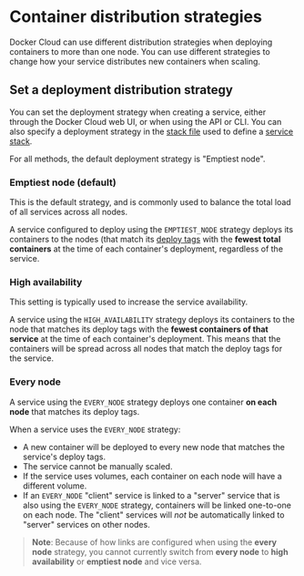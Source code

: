 <!--[metadata]>
+++
title = "Container distribution strategies"
aliases = [
"/docker-cloud/feature-reference/deployment-strategies/"
]
description = "Schedule a deployment"
keywords = ["schedule, deployment, container"]
[menu.main]
parent="infrastructure"
+++
<![end-metadata]-->

# Container distribution strategies

Docker Cloud can use different distribution strategies when deploying containers
to more than one node. You can use different strategies to change how your
service distributes new containers when scaling.

## Set a deployment distribution strategy

You can set the deployment strategy when creating a service, either through the
Docker Cloud web UI, or when using the API or CLI. You can also specify a
deployment strategy in the [stack file](../apps/stack-yaml-reference.md) used to
define a [service stack](../apps/stacks.md).

For all methods, the default deployment strategy is "Emptiest node".

### Emptiest node (default)

This is the default strategy, and is commonly used to balance the total load of
all services across all nodes.

A service configured to deploy using the `EMPTIEST_NODE` strategy deploys its
containers to the nodes (that match its [deploy tags](../apps/deploy-tags.md)
with the **fewest total containers** at the time of each container's deployment,
regardless of the service.

### High availability

This setting is typically used to increase the service availability.

A service using the `HIGH_AVAILABILITY` strategy deploys its containers to the
node that matches its deploy tags with the **fewest containers of that service**
at the time of each container's deployment. This means that the containers will
be spread across all nodes that match the deploy tags for the service.

### Every node

A service using the `EVERY_NODE` strategy deploys one container **on each node** that matches its deploy tags.

When a service uses the `EVERY_NODE` strategy:

* A new container will be deployed to every new node that matches the service's deploy tags.
* The service cannot be manually scaled.
* If the service uses volumes, each container on each node will have a different volume.
* If an `EVERY_NODE` "client" service is linked to a "server" service that is also using the `EVERY_NODE` strategy, containers will be linked one-to-one on each node. The "client" services will *not* be automatically linked to "server" services on other nodes.

> **Note**: Because of how links are configured when using the **every node**
> strategy, you cannot currently switch from **every node** to **high
> availability** or **emptiest node** and vice versa.
